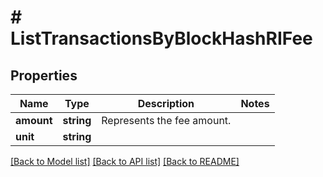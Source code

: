 # # ListTransactionsByBlockHashRIFee

## Properties

Name | Type | Description | Notes
------------ | ------------- | ------------- | -------------
**amount** | **string** | Represents the fee amount. |
**unit** | **string** |  |

[[Back to Model list]](../../README.md#models) [[Back to API list]](../../README.md#endpoints) [[Back to README]](../../README.md)
